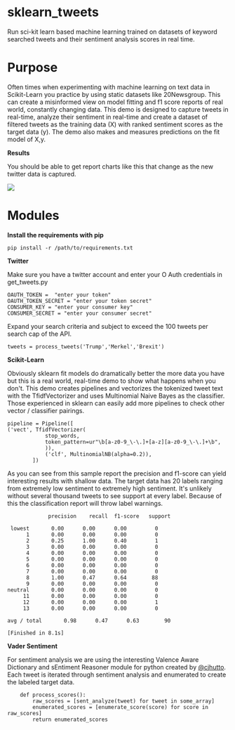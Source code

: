 # sklearn_tweets
Run sci-kit learn based machine learning trained on datasets of keyword searched tweets and their sentiment
analysis scores in real time. 

# Purpose
Often times when experimenting with machine learning on text data in Scikit-Learn you practice by using static datasets like 20Newsgroup. This can create a misinformed view on model fitting and f1 score reports of real world, constantly changing data. This demo is designed to capture tweets in real-time, analyze their sentiment in real-time and create a dataset of filtered tweets as the training data (X) with ranked sentiment scores as the target data (y). The demo also makes and measures predictions on the fit model of X,y.


**Results**

You should be able to get report charts like this that change as the new twitter data is captured.


<img src=http://i.imgur.com/Rt85Gcg.png>

# Modules
**Install the requirements with pip**

	pip install -r /path/to/requirements.txt

**Twitter**

Make sure you have a twitter account and enter your O Auth credentials in get_tweets.py

	OAUTH_TOKEN =  "enter your token" 
	OAUTH_TOKEN_SECRET = "enter your token secret"
	CONSUMER_KEY = "enter your consumer key"
	CONSUMER_SECRET = "enter your consumer secret"

Expand your search criteria and subject to exceed the 100 tweets per search cap of the API.

	tweets = process_tweets('Trump','Merkel','Brexit')


**Scikit-Learn**

Obviously sklearn fit models do dramatically better the more data you have but this is a real world,
real-time demo to show what happens when you don't. This demo creates pipelines and vectorizes the 
tokenized tweet text with the TfidfVectorizer and uses Multinomial Naive Bayes as the classifier.
Those experienced in sklearn can easily add more pipelines to check other vector / classifier pairings.

	pipeline = Pipeline([
	('vect', TfidfVectorizer(
				stop_words,
				token_pattern=ur"\b[a-z0-9_\-\.]+[a-z][a-z0-9_\-\.]+\b",
				)),
				('clf', MultinomialNB(alpha=0.2)),
			])


As you can see from this sample report the precision and f1-score can yield interesting
results with shallow data. The target data has 20 labels ranging from extremely low sentiment
to extremely high sentiment. It's unlikely without several thousand tweets to see support at every label.
Because of this the classification report will throw label warnings.


		         precision    recall  f1-score   support

     lowest       0.00      0.00      0.00         0
          1       0.00      0.00      0.00         0
          2       0.25      1.00      0.40         1
          3       0.00      0.00      0.00         0
          4       0.00      0.00      0.00         0
          5       0.00      0.00      0.00         0
          6       0.00      0.00      0.00         0
          7       0.00      0.00      0.00         0
          8       1.00      0.47      0.64        88
          9       0.00      0.00      0.00         0
    neutral       0.00      0.00      0.00         0
         11       0.00      0.00      0.00         0
         12       0.00      0.00      0.00         1
         13       0.00      0.00      0.00         0

	avg / total       0.98      0.47      0.63        90

	[Finished in 8.1s]


**Vader Sentiment**

For sentiment analysis we are using the interesting Valence Aware Dictionary and sEntiment Reasoner
module for python created by [@cjhutto](https://github.com/cjhutto/vaderSentiment). Each tweet is
iterated through sentiment analysis and enumerated to create the labeled target data.

		def process_scores():
			raw_scores = [sent_analyze(tweet) for tweet in some_array]
			enumerated_scores = [enumerate_score(score) for score in raw_scores]
			return enumerated_scores





